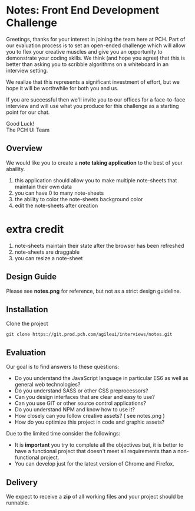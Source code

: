 Notes: Front End Development Challenge
========================================

Greetings, thanks for your interest in joining the team here at PCH. Part of our
evaluation process is to set an open-ended challenge which will allow you to
flex your creative muscles and give you an opportunity to demonstrate your
coding skills. We think (and hope you agree) that this is better than asking
you to scribble algorithms on a whiteboard in an interview setting.

We realize that this represents a significant investment of effort, but we
hope it will be worthwhile for both you and us.

If you are successful then we'll invite you to our offices for a face-to-face
interview and will use what you produce for this challenge as a starting
point for our chat.

Good Luck!  
The PCH UI Team


Overview
--------

We would like you to create a **note taking application** to the best of your abaility.
1. this application should allow you to make multiple note-sheets that maintain their own data
2. you can have 0 to many note-sheets
3. the ability to color the note-sheets background color
4. edit the note-sheets after creation

# extra credit
1. note-sheets maintain their state after the browser has been refreshed
2. note-sheets are draggable
3. you can resize a note-sheet


Design Guide
------------

Please see **notes.png** for reference, but not as a strict design guideline.


Installation
------------

Clone the project

```
git clone https://git.prod.pch.com/agileui/interviews/notes.git
```


Evaluation
----------

Our goal is to find answers to these questions:

* Do you understand the JavaScript language in particular ES6 as well as general web technologies?
* Do you understand SASS or other CSS preprocessors?
* Can you design interfaces that are clear and easy to use?
* Can you use GIT or other source control applications?
* Do you understand NPM and know how to use it?
* How closely can you follow creative assets? ( see notes.png )
* How do you optimize this project in code and graphic assets?


Due to the limited time consider the followings:

* It is **important** you try to complete all the objectives but, it is better to have a functional project that doesn't meet all requirements than a non-functional project.
* You can develop just for the latest version of Chrome and Firefox.


Delivery
--------

We expect to receive a **zip** of all working files and your project should be runnable.